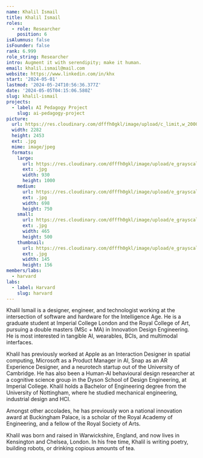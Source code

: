 ```yaml
---
name: Khalil Ismail
title: Khalil Ismail
roles:
  - role: Researcher
    position: 6
isAlumnus: false
isFounder: false
rank: 6.999
role_string: Researcher
intro: Augment it with serendipity; make it human.
email: khalil.ismail@mail.com
website: https://www.linkedin.com/in/khx
start: '2024-05-01'
lastmod: '2024-05-24T10:56:36.377Z'
date: '2024-05-05T04:15:06.580Z'
slug: khalil-ismail
projects:
  - label: AI Pedagogy Project
    slug: ai-pedagogy-project
picture:
  url: https://res.cloudinary.com/dfffh0gkl/image/upload/c_limit,w_2000,h_2000/e_grayscale/v1714875284/Khalil_Ismail_Khalil_Ismail_052a413631.jpg
  width: 2282
  height: 2453
  ext: .jpg
  mime: image/jpeg
  formats:
    large:
      url: https://res.cloudinary.com/dfffh0gkl/image/upload/e_grayscale/v1714875285/large_Khalil_Ismail_Khalil_Ismail_052a413631.jpg
      ext: .jpg
      width: 930
      height: 1000
    medium:
      url: https://res.cloudinary.com/dfffh0gkl/image/upload/e_grayscale/v1714875285/medium_Khalil_Ismail_Khalil_Ismail_052a413631.jpg
      ext: .jpg
      width: 698
      height: 750
    small:
      url: https://res.cloudinary.com/dfffh0gkl/image/upload/e_grayscale/v1714875286/small_Khalil_Ismail_Khalil_Ismail_052a413631.jpg
      ext: .jpg
      width: 465
      height: 500
    thumbnail:
      url: https://res.cloudinary.com/dfffh0gkl/image/upload/e_grayscale/v1714875285/thumbnail_Khalil_Ismail_Khalil_Ismail_052a413631.jpg
      ext: .jpg
      width: 145
      height: 156
members/labs:
  - harvard
labs:
  - label: Harvard
    slug: harvard
---
```

Khalil Ismail is a designer, engineer, and technologist working at the intersection of software and hardware for the Intelligence Age. He is a graduate student at Imperial College London and the Royal College of Art, pursuing a double masters (MSc + MA) in Innovation Design Engineering. He is most interested in tangible AI, wearables, BCIs, and multimodal interfaces.

Khalil has previously worked at Apple as an Interaction Designer in spatial computing, Microsoft as a Product Manager in AI, Snap as an AR Experience Designer, and a neurotech startup out of the University of Cambridge. He has also been a Human-AI behavioural design researcher at a cognitive science group in the Dyson School of Design Engineering, at Imperial College. Khalil holds a Bachelor of Engineering degree from the University of Nottingham, where he studied mechanical engineering, industrial design and HCI.

Amongst other accolades, he has previously won a national innovation award at Buckingham Palace, is a scholar of the Royal Academy of Engineering, and a fellow of the Royal Society of Arts.

Khalil was born and raised in Warwickshire, England, and now lives in Kensington and Chelsea, London. In his free time, Khalil is writing poetry, building robots, or drinking copious amounts of tea.